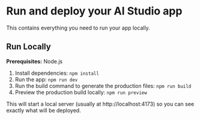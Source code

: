 # Run and deploy your AI Studio app

This contains everything you need to run your app locally.

## Run Locally

**Prerequisites:** Node.js

1. Install dependencies:
   `npm install`
2. Run the app:
   `npm run dev`
3. Run the build command to generate the production files:
   `npm run build`
4. Preview the production build locally:
   `npm run preview`

This will start a local server (usually at http://localhost:4173) so you can see exactly what will be deployed.
